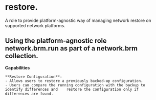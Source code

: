 # restore.

A role to provide platform-agnostic way of managing network restore on supported network platforms.

## Using the platform-agnostic role network.brm.run as part of a network.brm collection.

**Capabilities**
```
**Restore Configuration**:
- Allows users to restore a previously backed-up configuration.
- Users can compare the running configuration with the backup to identify differences and    restore the configuration only if differences are found.
